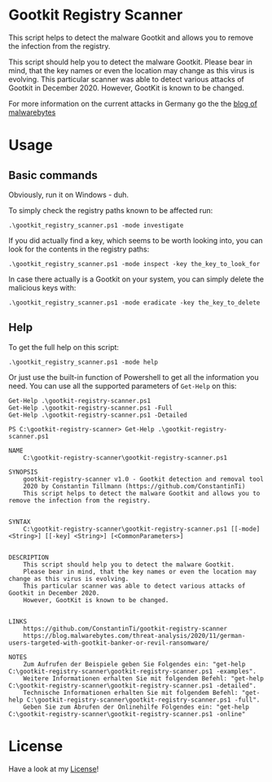 # Gootkit Registry Scanner
This script helps to detect the malware Gootkit and allows you to remove the infection from the registry.

This script should help you to detect the malware Gootkit.
Please bear in mind, that the key names or even the location may change as this virus is evolving.
This particular scanner was able to detect various attacks of Gootkit in December 2020.
However, GootKit is known to be changed.

For more information on the current attacks in Germany go the the [blog of malwarebytes](https://blog.malwarebytes.com/threat-analysis/2020/11/german-users-targeted-with-gootkit-banker-or-revil-ransomware/)

# Usage
## Basic commands
Obviously, run it on Windows - duh.

To simply check the registry paths known to be affected run:
```
.\gootkit_registry_scanner.ps1 -mode investigate
```

If you did actually find a key, which seems to be worth looking into, you can look for the contents in the registry paths:
```
.\gootkit_registry_scanner.ps1 -mode inspect -key the_key_to_look_for
```

In case there actually is a Gootkit on your system, you can simply delete the malicious keys with:
```
.\gootkit_registry_scanner.ps1 -mode eradicate -key the_key_to_delete
```

## Help
To get the full help on this script:
```
.\gootkit_registry_scanner.ps1 -mode help
```

Or just use the built-in function of Powershell to get all the information you need. You can use all the supported parameters of `Get-Help` on this:
```
Get-Help .\gootkit-registry-scanner.ps1
Get-Help .\gootkit-registry-scanner.ps1 -Full
Get-Help .\gootkit-registry-scanner.ps1 -Detailed
```

```
PS C:\gootkit-registry-scanner> Get-Help .\gootkit-registry-scanner.ps1      

NAME
    C:\gootkit-registry-scanner\gootkit-registry-scanner.ps1

SYNOPSIS
    gootkit-registry-scanner v1.0 - Gootkit detection and removal tool
    2020 by Constantin Tillmann (https://github.com/ConstantinTi)
    This script helps to detect the malware Gootkit and allows you to remove the infection from the registry.


SYNTAX
    C:\gootkit-registry-scanner\gootkit-registry-scanner.ps1 [[-mode] <String>] [[-key] <String>] [<CommonParameters>]


DESCRIPTION
    This script should help you to detect the malware Gootkit.
    Please bear in mind, that the key names or even the location may change as this virus is evolving.
    This particular scanner was able to detect various attacks of Gootkit in December 2020.
    However, GootKit is known to be changed.


LINKS
    https://github.com/ConstantinTi/gootkit-registry-scanner
    https://blog.malwarebytes.com/threat-analysis/2020/11/german-users-targeted-with-gootkit-banker-or-revil-ransomware/

NOTES
    Zum Aufrufen der Beispiele geben Sie Folgendes ein: "get-help C:\gootkit-registry-scanner\gootkit-registry-scanner.ps1 -examples".
    Weitere Informationen erhalten Sie mit folgendem Befehl: "get-help C:\gootkit-registry-scanner\gootkit-registry-scanner.ps1 -detailed".
    Technische Informationen erhalten Sie mit folgendem Befehl: "get-help C:\gootkit-registry-scanner\gootkit-registry-scanner.ps1 -full".
    Geben Sie zum Abrufen der Onlinehilfe Folgendes ein: "get-help C:\gootkit-registry-scanner\gootkit-registry-scanner.ps1 -online"
```

# License
Have a look at my [License](LICENSE)!